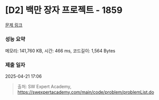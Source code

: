 # [D2] 백만 장자 프로젝트 - 1859 

[문제 링크](https://swexpertacademy.com/main/code/problem/problemDetail.do?contestProbId=AV5LrsUaDxcDFAXc) 

### 성능 요약

메모리: 141,760 KB, 시간: 466 ms, 코드길이: 1,564 Bytes

### 제출 일자

2025-04-21 17:06



> 출처: SW Expert Academy, https://swexpertacademy.com/main/code/problem/problemList.do